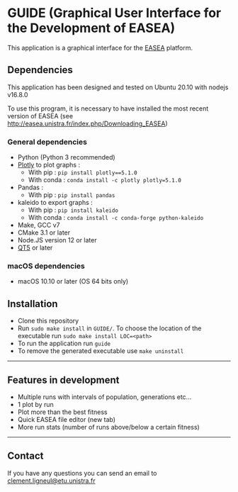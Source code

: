 # GUIDE (Graphical User Interface for the Development of EASEA)


This application is a graphical interface for the [EASEA](http://easea.unistra.fr/index.php/EASEA_platform) platform.

## Dependencies

This application has been designed and tested on Ubuntu 20.10 with nodejs v16.8.0

To use this program, it is necessary to have installed the most recent version of EASEA (see http://easea.unistra.fr/index.php/Downloading_EASEA)

### General dependencies

- Python (Python 3 recommended)
- [Plotly](https://plotly.com/python/) to plot graphs : 
    - With pip : `pip install plotly==5.1.0` 
    - With conda : `conda install -c plotly plotly=5.1.0`
- Pandas :
    - With pip : `pip install pandas`
- kaleido to export graphs :
    - With pip : `pip install kaleido`
    - With conda : `conda install -c conda-forge python-kaleido`
- Make, GCC v7
- CMake 3.1 or later
- Node.JS version 12 or later
- [QT5](https://www.qt.io/qt5-11) or later

### macOS dependencies

- macOS 10.10 or later (OS 64 bits only)

## Installation

- Clone this repository
- Run `sudo make install` in `GUIDE/`. To choose the location of the executable run `sudo make install LOC=<path>`
- To run the application run `guide`
- To remove the generated executable use `make uninstall`
  
---
## Features in development

- Multiple runs with intervals of population, generations etc...
- 1 plot by run
- Plot more than the best fitness
- Quick EASEA file editor (new tab)
- More run stats (number of runs above/below a certain fitness)

---
## Contact

If you have any questions you can send an email to clement.ligneul@etu.unistra.fr
